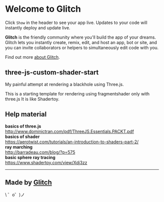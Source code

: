 Welcome to Glitch
=================

Click `Show` in the header to see your app live. Updates to your code will instantly deploy and update live.

**Glitch** is the friendly community where you'll build the app of your dreams. Glitch lets you instantly create, remix, edit, and host an app, bot or site, and you can invite collaborators or helpers to simultaneously edit code with you.

Find out more [about Glitch](https://glitch.com/about).


three-js-custom-shader-start
------------
My painful attempt at rendering a blackhole using Three.js.

This is a starting template for rendering using fragmentshader only with three.js
It is like Shadertoy.


Help material
-----------
**basics of three.js**  
http://www.dominictran.com/pdf/ThreeJS.Essentials.PACKT.pdf  
**basics of shader**  
https://aerotwist.com/tutorials/an-introduction-to-shaders-part-2/  
**ray marching**  
http://barradeau.com/blog/?p=575   
**basic sphere ray tracing**  
https://www.shadertoy.com/view/Xdj3zz  



------------------
Made by [Glitch](https://glitch.com/)
-------------------

\ ゜o゜)ノ
